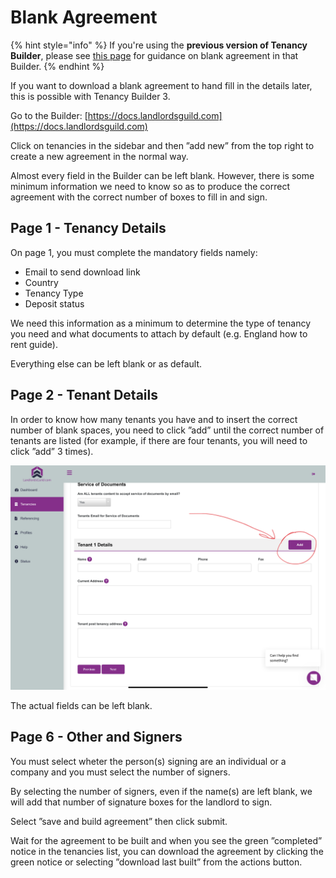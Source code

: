 # Blank Agreement

{% hint style="info" %}
If you're using the **previous version of Tenancy Builder**, please see [this page](https://www.landlordsguild.com/admin-tech-support/quick-blank-agreement/) for guidance on blank agreement in that Builder.
{% endhint %}

If you want to download a blank agreement to hand fill in the details later, this is possible with Tenancy Builder 3.

Go to the Builder: [https://docs.landlordsguild.com](https://docs.landlordsguild.com)

Click on tenancies in the sidebar and then ”add new” from the top right to create a new agreement in the normal way.

Almost every field in the Builder can be left blank. However, there is some minimum information we need to know so as to produce the correct agreement with the correct number of boxes to fill in and sign.

## Page 1 - Tenancy Details

On page 1, you must complete the mandatory fields namely:

* Email to send download link
* Country
* Tenancy Type
* Deposit status

We need this information as a minimum to determine the type of tenancy you need and what documents to attach by default (e.g. England how to rent guide).

Everything else can be left blank or as default.

## Page 2 - Tenant Details

In order to know how many tenants you have and to insert the correct number of blank spaces, you need to click ”add” until the correct number of tenants are listed (for example, if there are four tenants, you will need to click ”add” 3 times).

![](<.gitbook/assets/Tenancy Manager - Edit Tenancy (1).png>)

The actual fields can be left blank.

## Page 6 - Other and Signers

You must select wheter the person(s) signing are an individual or a company and you must select the number of signers.

By selecting the number of signers, even if the name(s) are left blank, we will add that number of signature boxes for the landlord to sign.

Select ”save and build agreement” then click submit.

Wait for the agreement to be built and when you see the green ”completed” notice in the tenancies list, you can download the agreement by clicking the green notice or selecting ”download last built” from the actions button.

